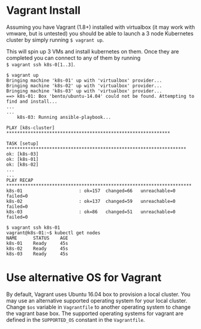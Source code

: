 Vagrant Install
=================

Assuming you have Vagrant (1.8+) installed with virtualbox (it may work
with vmware, but is untested) you should be able to launch a 3 node
Kubernetes cluster by simply running `$ vagrant up`.<br />

This will spin up 3 VMs and install kubernetes on them.  Once they are
completed you can connect to any of them by running <br />
`$ vagrant ssh k8s-0[1..3]`.

```
$ vagrant up
Bringing machine 'k8s-01' up with 'virtualbox' provider...
Bringing machine 'k8s-02' up with 'virtualbox' provider...
Bringing machine 'k8s-03' up with 'virtualbox' provider...
==> k8s-01: Box 'bento/ubuntu-14.04' could not be found. Attempting to find and install...
...
...
    k8s-03: Running ansible-playbook...

PLAY [k8s-cluster] *************************************************************

TASK [setup] *******************************************************************
ok: [k8s-03]
ok: [k8s-01]
ok: [k8s-02]
...
...
PLAY RECAP *********************************************************************
k8s-01                     : ok=157  changed=66   unreachable=0    failed=0
k8s-02                     : ok=137  changed=59   unreachable=0    failed=0
k8s-03                     : ok=86   changed=51   unreachable=0    failed=0

$ vagrant ssh k8s-01
vagrant@k8s-01:~$ kubectl get nodes
NAME      STATUS    AGE
k8s-01    Ready     45s
k8s-02    Ready     45s
k8s-03    Ready     45s
```

Use alternative OS for Vagrant
==============================

By default, Vagrant uses Ubuntu 16.04 box to provision a local cluster. You may use an alternative supported
operating system for your local cluster. Change `$os` variable in `Vagrantfile` to another operating system to change
the vagrant base box. The supported operating systems for vagrant are defined in the `SUPPORTED_OS` constant in
the `Vagrantfile`.
